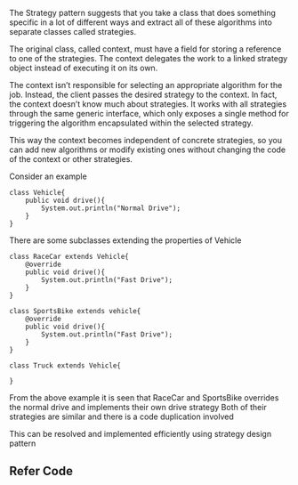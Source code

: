 The Strategy pattern suggests that you take a class that does something specific in a lot of different ways and extract all of these algorithms into separate classes called strategies.

The original class, called context, must have a field for storing a reference to one of the strategies. The context delegates the work to a linked strategy object instead of executing it on its own.

The context isn’t responsible for selecting an appropriate algorithm for the job. Instead, the client passes the desired strategy to the context. In fact, the context doesn’t know much about strategies. It works with all strategies through the same generic interface, which only exposes a single method for triggering the algorithm encapsulated within the selected strategy.

This way the context becomes independent of concrete strategies, so you can add new algorithms or modify existing ones without changing the code of the context or other strategies.

Consider an example 
```
class Vehicle{
    public void drive(){
        System.out.println("Normal Drive");
    }
}
```

There are some subclasses extending the properties of Vehicle 

```
class RaceCar extends Vehicle{
    @override
    public void drive(){
        System.out.println("Fast Drive");
    }
}

class SportsBike extends vehicle{
    @override
    public void drive(){
        System.out.println("Fast Drive");
    }
}

class Truck extends Vehicle{
    
}
```

From the above example it is seen that RaceCar and SportsBike overrides the normal drive and implements their own drive strategy
Both of their strategies are similar and there is a code duplication involved 

This can be resolved and implemented efficiently using strategy design pattern 

## Refer Code